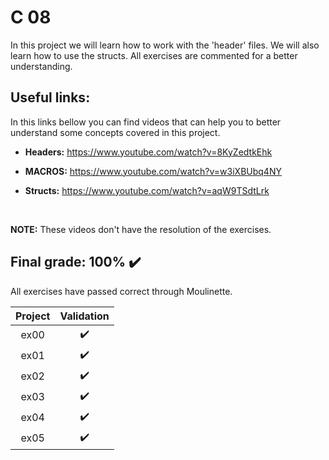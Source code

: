 # C 08

In this project we will learn how to work with the 'header' files. We will also learn how to use the structs. All exercises are commented for a better understanding.


## Useful links:
In this links bellow you can find videos that can help you to better understand some concepts covered in this project.
<br>

* **Headers:** https://www.youtube.com/watch?v=8KyZedtkEhk

* **MACROS:** https://www.youtube.com/watch?v=w3iXBUbq4NY

* **Structs:** https://www.youtube.com/watch?v=aqW9TSdtLrk
<br>

**NOTE:** These videos don't have the resolution of the exercises.

## Final grade: 100% :heavy_check_mark:
All exercises have passed correct through Moulinette.

| Project | Validation |
|:----:|:------------------:|
| ex00 | :heavy_check_mark: |
| ex01 | :heavy_check_mark: |
| ex02 | :heavy_check_mark: |
| ex03 | :heavy_check_mark: |
| ex04 | :heavy_check_mark: |
| ex05 | :heavy_check_mark: |
